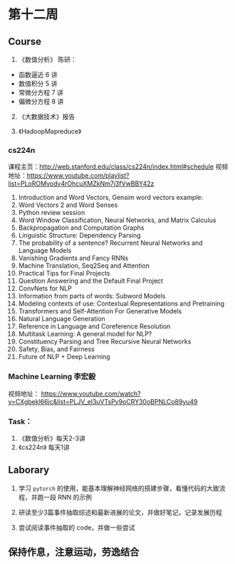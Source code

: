 # 第十二周

## Course

1. 《数值分析》 陈研：
- 函数逼近 6 讲
- 数值积分 5 讲
- 常微分方程 7 讲
- 偏微分方程 8 讲

2. 《大数据技术》报告

3. 《HadoopMapreduce》

### cs224n

课程主页：http://web.stanford.edu/class/cs224n/index.html#schedule
视频地址：https://www.youtube.com/playlist?list=PLoROMvodv4rOhcuXMZkNm7j3fVwBBY42z


1. Introduction and Word Vectors, Gensim word vectors example:
2. Word Vectors 2 and Word Senses
3. Python review session
4. Word Window Classification, Neural Networks, and Matrix Calculus
5. Backpropagation and Computation Graphs
6. Linguistic Structure: Dependency Parsing
7. The probability of a sentence? Recurrent Neural Networks and Language Models
8. Vanishing Gradients and Fancy RNNs
9. Machine Translation, Seq2Seq and Attention
10. Practical Tips for Final Projects
11. Question Answering and the Default Final Project
12. ConvNets for NLP
13. Information from parts of words: Subword Models
14. Modeling contexts of use: Contextual Representations and Pretraining
15. Transformers and Self-Attention For Generative Models
16. Natural Language Generation
17. Reference in Language and Coreference Resolution
18. Multitask Learning: A general model for NLP?
19. Constituency Parsing and Tree Recursive Neural Networks
20. Safety, Bias, and Fairness
21. Future of NLP + Deep Learning

### Machine Learning 李宏毅

视频地址： https://www.youtube.com/watch?v=CXgbekl66jc&list=PLJV_el3uVTsPy9oCRY30oBPNLCo89yu49


### Task：
1. 《数值分析》每天2-3讲
2. 《cs224n》 每天1讲


## Laborary

1. 学习 `pytorch` 的使用，能基本理解神经网络的搭建步骤，看懂代码的大致流程，并跑一段 RNN 的示例

2. 研读至少3篇事件抽取综述和最新进展的论文，并做好笔记，记录发展历程
3. 尝试阅读事件抽取的 code，并做一些尝试

## 保持作息，注意运动，劳逸结合